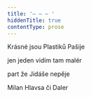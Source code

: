 ```yaml
---
title: '– – – '
hiddenTitle: true
contentType: prose
---
```


Krásné jsou Plastiků Pašije

jen jeden vidím tam malér

part že Jidáše nepěje

Milan Hlavsa či Daler
